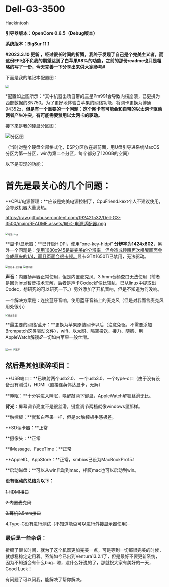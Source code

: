 

# Dell-G3-3500

Hackintosh 

**引导器版本：OpenCore 0.6.5（Debug版本）**

**系统版本：BigSur 11.1**

**#2023.3.10 更新 ，经过很长时间的折腾，我终于发现了自己是个完美主义者，而这份EFI也不负我的期望达到了白苹果98%的功能，之前的那份readme也只是粗略的写了一份，今天完善一下分享出来供大家参考#**

下面是我的笔记本配置图：

<img src="/Users/harrypotter/Documents/GitHub/Dell-G3-3500/README.assets/硬件参数.png" style="zoom: 67%;" />

*配置如上图所示：*其中机器出场自带的三星Pm991会导致内核崩溃，已更换为西部数据的SN750。为了更好地体验白苹果的网络功能，将网卡更换为博通94352z，**但是有一个重要的一个问题：这个网卡有可能会和自带的以太网卡驱动两者产生冲突，有可能需要禁用以太网卡的驱动。**

接下来是我的硬盘分区图：

![分区图](/Users/harrypotter/Documents/GitHub/Dell-G3-3500/README.assets/分区图.png)

（当时对整个硬盘全部格式化，ESP分区放在最前面，用U盘引导进系统MacOS分区为第一分区，win为第二个分区，每个都分了120GB的空间）

 以下是实现的功能：

#    **首先是最关心的几个问题：**

**CPU/电源管理：**应该是完美电源控制了，CpuFriend.kext个人不建议使用，会导致机器大量发热。

[](https://raw.githubusercontent.com/192421532/Dell-G3-3500/main/README.assets/about.png)

https://raw.githubusercontent.com/192421532/Dell-G3-3500/main/README.assets/电池-电源适配器.png

<img src="/Users/harrypotter/Documents/GitHub/Dell-G3-3500/README.assets/电池.png" alt="电池" style="zoom: 50%;" />

<img src="/Users/harrypotter/Documents/GitHub/Dell-G3-3500/README.assets/电源.png" alt="电源" style="zoom: 33%;" />

**显卡/显示器：**已开启HiDPi，使用“one-key-hidpi” **分辨率为1424x802**，另外一个问题是：<u>使用1680x945是最完美的分辨率，但会造成睡眠再次唤醒画面会变成原来的1/4，而且页面会很卡顿。</u>显卡GTX1650Ti已禁用，无法驱动。

<img src="/Users/harrypotter/Documents/GitHub/Dell-G3-3500/README.assets/图形卡-显示器.png" alt="图形卡-显示器" style="zoom:50%;" />

<img src="/Users/harrypotter/Documents/GitHub/Dell-G3-3500/README.assets/显示器.png" alt="显示器" style="zoom:50%;" />

**声音**：内置扬声器正常使用，但是内置麦克风、3.5mm音频查口无法使用（前者是因为intel智音技术无解，后者是声卡Codec好像比较乱，已从linux中提取出Codec，想研究的可以研究一下。）另外添加了开机音响，但是不知道为何没响。

 一个解决方案是：连接蓝牙音响，使用蓝牙音箱上的麦克风（但是对我而言麦克风用处很小）

<img src="/Users/harrypotter/Documents/GitHub/Dell-G3-3500/README.assets/输出音量.png" alt="输出音量" style="zoom:50%;" />

**最主要的网络/蓝牙：**更换为苹果原装网卡以后（注意免驱，不需要添加Brcmpatch这类驱动文件），wifi、以太网、隔空投送、接力、随航、用AppleWatch解锁🔓一切如白苹果一般丝滑。

<img src="/Users/harrypotter/Documents/GitHub/Dell-G3-3500/README.assets/wifi.png" alt="wifi" style="zoom:50%;" />

<img src="/Users/harrypotter/Documents/GitHub/Dell-G3-3500/README.assets/蓝牙.png" alt="蓝牙" style="zoom:50%;" />

## **然后是其他琐碎项目：**

 **USB端口：**已映射两个usb2.0、 一个usb3.0、一个type-c口（由于没有设备没有测试），HDMI（直接连英伟达显卡，无解）

   **睡眠：**十分钟进入睡眠，唤醒敲两下键盘，AppleWatch解锁丝滑无比。

   **背光**：屏幕调节亮度不是很丝滑，键盘调节两档就像windows里那样。

**触控板：**就和白苹果一样，但是pc触控板手感极差。

**SD读卡器：**正常

**摄像头：**正常

**iMessage、FaceTime：**正常

**AppleID、AppStore：**正常，smbios已设为MacBookPro15.1

**启动磁盘：**可以从win启动到mac，相反mac也可以启动到win。

 

**没有驱动的总结为以下：**

~~1.HDMI接口~~

~~2.内置麦克风~~

~~3.耳机3.5mm接口~~

~~4.Type-C没有进行测试（不知道能否可以进行外接显示器使用）~~



### 最后是一些杂语：

  折腾了很长时间，就为了这个机器更加完美一点，可是等到一切都很完美的时候，就想稳稳定定用着。系统如今已出到Ventura13.2.1了，但是最好不要更新系统，因为不知道会有什么bug...嗯，没什么好说的了，那就祝大家有美好的一天，Good Luck！

  有问题了可以问我，能解决了帮你解决。

 

